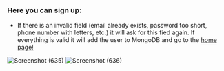 ### Here you can sign up:
* If there is an invalid field (email already exists, password too short, phone number with letters, etc.) it will ask for this fied again. If everything is valid it will add the user to MongoDB and go to the [home page!](Home_Page_web.md)
  
![Screenshot (635)](https://github.com/user-attachments/assets/244958a9-093b-4c1b-bb59-4e3da7895b83)
![Screenshot (636)](https://github.com/user-attachments/assets/a7a962f3-7fea-49ac-bb58-2c999b41b7d4)
